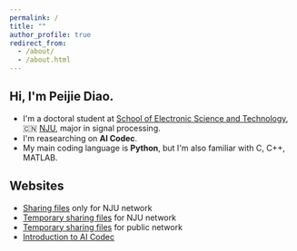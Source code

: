 ```yaml
---
permalink: /
title: ""
author_profile: true
redirect_from:
  - /about/
  - /about.html
---
```


## Hi, I'm Peijie Diao.

- I'm a doctoral student at [School of Electronic Science and Technology](https://ese.nju.edu.cn/), 🇨🇳 [NJU](https://www.nju.edu.cn/), major in signal processing.
- I'm reasearching on **AI Codec**.
- My main coding language is **Python**, but I'm also familiar with C, C++, MATLAB.

## Websites

- [Sharing files](https://alist.nju.do1e.cn) only for NJU network
- [Temporary sharing files](https://filebox.nju.do1e.cn/) for NJU network
- [Temporary sharing files](https://filebox.cloud.do1e.cn/) for public network
- [Introduction to AI Codec](https://do1e.notion.site/AI-Codec-5833076b1970436fade9e8684655b15a)
